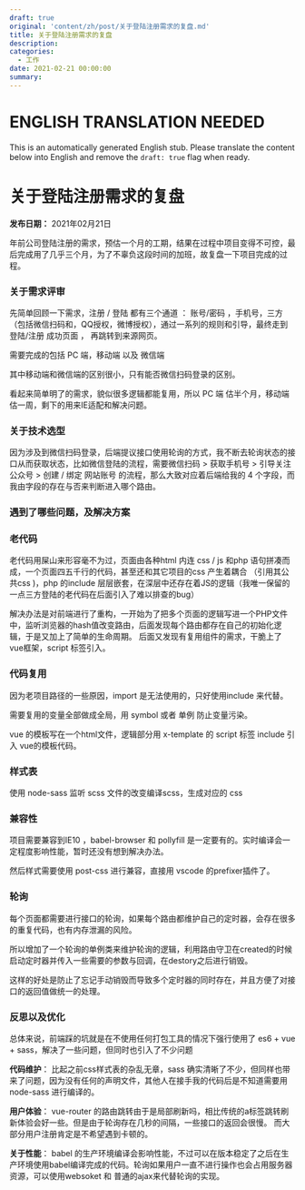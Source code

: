 ```yaml
---
draft: true
original: 'content/zh/post/关于登陆注册需求的复盘.md'
title: 关于登陆注册需求的复盘
description: 
categories:
  - 工作
date: 2021-02-21 00:00:00
summary: 
---
```


# ENGLISH TRANSLATION NEEDED

This is an automatically generated English stub. Please translate the content below into English and remove the `draft: true` flag when ready.

<!-- ORIGINAL CHINESE CONTENT STARTS -->
# 关于登陆注册需求的复盘

**发布日期：** 2021年02月21日

年前公司登陆注册的需求，预估一个月的工期，结果在过程中项目变得不可控，最后完成用了几乎三个月，为了不辜负这段时间的加班，故复盘一下项目完成的过程。

### 关于需求评审

先简单回顾一下需求，注册 / 登陆 都有三个通道 ： 账号/密码 ，手机号，三方 （包括微信扫码和，QQ授权，微博授权），通过一系列的规则和引导，最终走到 登陆/注册 成功页面 ， 再跳转到来源网页。

需要完成的包括 PC 端，移动端 以及 微信端

其中移动端和微信端的区别很小，只有能否微信扫码登录的区别。

看起来简单明了的需求，貌似很多逻辑都能复用，所以 PC 端 估半个月，移动端估一周，剩下的用来IE适配和解决问题。

### 关于技术选型

因为涉及到微信扫码登录，后端提议接口使用轮询的方式，我不断去轮询状态的接口从而获取状态，比如微信登陆的流程，需要微信扫码 > 获取手机号 > 引导关注公众号 > 创建 / 绑定 网站账号 的流程，那么大致对应着后端给我的 4 个字段，而我由字段的存在与否来判断进入哪个路由。

### 遇到了哪些问题，及解决方案

### 老代码

老代码用屎山来形容毫不为过，页面由各种html 内连 css / js 和php 语句拼凑而成，一个页面四五千行的代码，甚至还和其它项目的css 产生着耦合 （引用其公共css )，php 的include 层层嵌套，在深层中还存在着JS的逻辑（我唯一保留的一点三方登陆的老代码在后面引入了难以排查的bug）

解决办法是对前端进行了重构，一开始为了把多个页面的逻辑写进一个PHP文件中，监听浏览器的hash值改变路由，后面发现每个路由都存在自己的初始化逻辑，于是又加上了简单的生命周期。 后面又发现有复用组件的需求，干脆上了 vue框架，script 标签引入。

### 代码复用

因为老项目路径的一些原因，import 是无法使用的，只好使用include 来代替。

需要复用的变量全部做成全局，用 symbol 或者 单例 防止变量污染。

vue 的模板写在一个html文件，逻辑部分用 x-template 的 script 标签 include 引入 vue的模板代码。

### 样式表

使用 node-sass 监听 scss 文件的改变编译scss，生成对应的 css

### 兼容性

项目需要兼容到IE10 ，babel-browser 和 pollyfill 是一定要有的。实时编译会一定程度影响性能，暂时还没有想到解决办法。

然后样式需要使用 post-css 进行兼容，直接用 vscode 的prefixer插件了。

### 轮询

每个页面都需要进行接口的轮询，如果每个路由都维护自己的定时器，会存在很多的重复代码，也有内存泄漏的风险。

所以增加了一个轮询的单例类来维护轮询的逻辑，利用路由守卫在created的时候启动定时器并传入一些需要的参数与回调，在destory之后进行销毁。

这样的好处是防止了忘记手动销毁而导致多个定时器的同时存在，并且方便了对接口的返回值做统一的处理。

### 反思以及优化

总体来说，前端踩的坑就是在不使用任何打包工具的情况下强行使用了 es6 + vue + sass，解决了一些问题，但同时也引入了不少问题

**代码维护**： 比起之前css样式表的杂乱无章，sass 确实清晰了不少，但同样也带来了问题，因为没有任何的声明文件，其他人在接手我的代码后是不知道需要用node-sass 进行编译的。

**用户体验**： vue-router 的路由跳转由于是局部刷新吗，相比传统的a标签跳转刷新体验会好一些。但是由于轮询存在几秒的间隔，一些接口的返回会很慢。 而大部分用户注册肯定是不希望遇到卡顿的。

**关于性能**： babel 的生产环境编译会影响性能，不过可以在版本稳定了之后在生产环境使用babel编译完成的代码。轮询如果用户一直不进行操作也会占用服务器资源，可以使用websoket 和 普通的ajax来代替轮询的实现。
<!-- ORIGINAL CHINESE CONTENT ENDS -->
